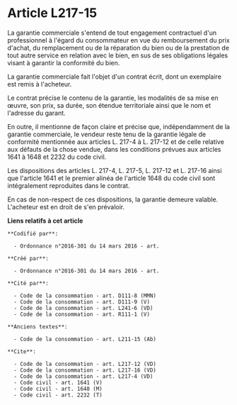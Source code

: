 # Article L217-15

La garantie commerciale s'entend de tout engagement contractuel d'un professionnel à l'égard du consommateur en vue du
remboursement du prix d'achat, du remplacement ou de la réparation du bien ou de la prestation de tout autre service en
relation avec le bien, en sus de ses obligations légales visant à garantir la conformité du bien. 

La garantie commerciale fait l'objet d'un contrat écrit, dont un exemplaire est remis à l'acheteur. 

Le contrat précise le contenu de la garantie, les modalités de sa mise en œuvre, son prix, sa durée, son étendue territoriale
ainsi que le nom et l'adresse du garant. 

En outre, il mentionne de façon claire et précise que, indépendamment de la garantie commerciale, le vendeur reste tenu de la
garantie légale de conformité mentionnée aux articles L. 217-4 à L. 217-12 et de celle relative aux défauts de la chose
vendue, dans les conditions prévues aux articles 1641 à 1648 et 2232 du code civil. 

Les dispositions des articles L. 217-4, L. 217-5, L. 217-12 et L. 217-16 ainsi que l'article 1641 et le premier alinéa de
l'article 1648 du code civil sont intégralement reproduites dans le contrat. 

En cas de non-respect de ces dispositions, la garantie demeure valable. L'acheteur est en droit de s'en prévaloir.

**Liens relatifs à cet article**

	**Codifié par**:

	  - Ordonnance n°2016-301 du 14 mars 2016 - art.

	**Créé par**:

	  - Ordonnance n°2016-301 du 14 mars 2016 - art.

	**Cité par**:

	  - Code de la consommation - art. D111-8 (MMN)
	  - Code de la consommation - art. D111-9 (V)
	  - Code de la consommation - art. L241-6 (VD)
	  - Code de la consommation - art. R111-1 (V)

	**Anciens textes**:

	  - Code de la consommation - art. L211-15 (Ab)

	**Cite**:

	  - Code de la consommation - art. L217-12 (VD)
	  - Code de la consommation - art. L217-16 (VD)
	  - Code de la consommation - art. L217-4 (VD)
	  - Code civil - art. 1641 (V)
	  - Code civil - art. 1648 (M)
	  - Code civil - art. 2232 (T)
